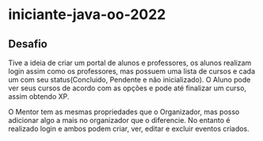 # iniciante-java-oo-2022

## Desafio

Tive a ideia de criar um portal de alunos e professores, os alunos realizam login assim como os professores, mas possuem uma lista de cursos e cada um com seu status(Concluido, Pendente e não inicializado). O Aluno pode ver seus cursos de acordo com as opções e pode até finalizar um curso, assim obtendo XP.

O Mentor tem as mesmas propriedades que o Organizador, mas posso adicionar algo a mais no organizador que o diferencie. No entanto é realizado login e ambos podem criar, ver, editar e excluir eventos criados.